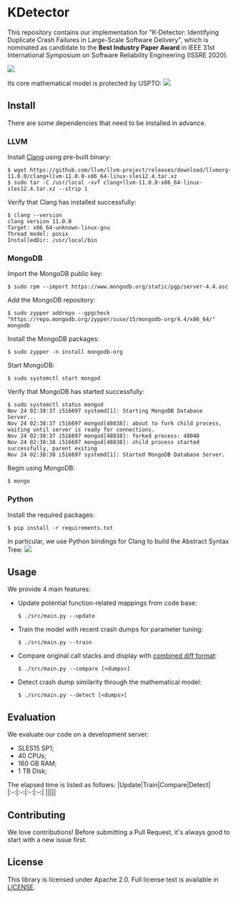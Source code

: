 # KDetector
This repository contains our implementation for "K-Detector: Identifying Duplicate Crash Failures in Large-Scale Software Delivery", which is nominated as candidate to the **Best Industry Paper Award** in IEEE 31st International Symposium on Software Reliability Engineering (ISSRE 2020).

![](https://raw.githubusercontent.com/was48i/mPOST/master/KDetector/00.png)

Its core mathematical model is protected by USPTO:
![](https://raw.githubusercontent.com/was48i/mPOST/master/KDetector/01.png)

## Install
There are some dependencies that need to be installed in advance.

### LLVM
Install [Clang](http://releases.llvm.org/download.html) using pre-built binary:
```
$ wget https://github.com/llvm/llvm-project/releases/download/llvmorg-11.0.0/clang+llvm-11.0.0-x86_64-linux-sles12.4.tar.xz
$ sudo tar -C /usr/local -xvf clang+llvm-11.0.0-x86_64-linux-sles12.4.tar.xz --strip 1
```

Verify that Clang has installed successfully:
```
$ clang --version
clang version 11.0.0
Target: x86_64-unknown-linux-gnu
Thread model: posix
InstalledDir: /usr/local/bin
```

### MongoDB
Import the MongoDB public key:
```
$ sudo rpm --import https://www.mongodb.org/static/pgp/server-4.4.asc
```

Add the MongoDB repository:
```
$ sudo zypper addrepo --gpgcheck "https://repo.mongodb.org/zypper/suse/15/mongodb-org/4.4/x86_64/" mongodb
```

Install the MongoDB packages:
```
$ sudo zypper -n install mongodb-org
```

Start MongoDB:
```
$ sudo systemctl start mongod
```

Verify that MongoDB has started successfully:
```
$ sudo systemctl status mongod
Nov 24 02:38:37 i516697 systemd[1]: Starting MongoDB Database Server...
Nov 24 02:38:37 i516697 mongod[48038]: about to fork child process, waiting until server is ready for connections.
Nov 24 02:38:37 i516697 mongod[48038]: forked process: 48040
Nov 24 02:38:38 i516697 mongod[48038]: child process started successfully, parent exiting
Nov 24 02:38:38 i516697 systemd[1]: Started MongoDB Database Server.
```

Begin using MongoDB:
```
$ mongo
```

### Python
Install the required packages:
```
$ pip install -r requirements.txt
```

In particular, we use Python bindings for Clang to build the Abstract Syntax Tree:
![](https://raw.githubusercontent.com/was48i/mPOST/master/KDetector/02.png)

## Usage
We provide 4 main features:

- Update potential function-related mappings from code base:
    ```
    $ ./src/main.py --update
    ```
- Train the model with recent crash dumps for parameter tuning:
    ```
    $ ./src/main.py --train
    ```
- Compare original call stacks and display with [combined diff format](https://git-scm.com/docs/diff-format):
    ```
    $ ./src/main.py --compare [<dumps>]
    ```
- Detect crash dump similarity through the mathematical model:
    ```
    $ ./src/main.py --detect [<dumps>]
    ```

## Evaluation
We evaluate our code on a development server:
- SLES15 SP1;
- 40 CPUs;
- 160 GB RAM;
- 1 TB Disk;

The elapsed time is listed as follows:
|Update|Train|Compare|Detect|
|:-:|:-:|:-:|:-:|
|||||

## Contributing
We love contributions! Before submitting a Pull Request, it's always good to start with a new issue first.

## License
This library is licensed under Apache 2.0. Full license text is available in [LICENSE](https://github.com/was48i/KDetector/blob/master/LICENSE).
